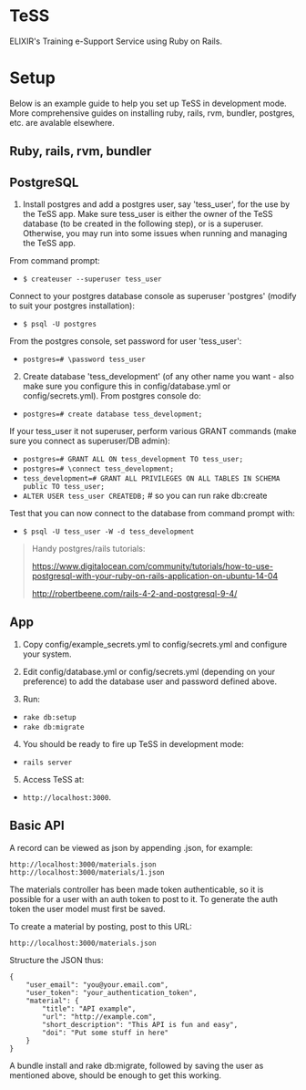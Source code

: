 # TeSS

ELIXIR's Training e-Support Service using Ruby on Rails.

# Setup
Below is an example guide to help you set up TeSS in development mode. More comprehensive guides on installing
ruby, rails, rvm, bundler, postgres, etc. are avalable elsewhere.

## Ruby, rails, rvm, bundler


## PostgreSQL

1. Install postgres and add a postgres user, say 'tess_user', for the use by the TeSS app.
Make sure tess_user is either the owner of the TeSS database (to be created in the following step), or is a superuser.
Otherwise, you may run into some issues when running and managing the TeSS app.

 From command prompt:
 * `$ createuser --superuser tess_user`

 Connect to your postgres database console as superuser 'postgres' (modify to suit your postgres installation):
 * `$ psql -U postgres`

 From the postgres console, set password for user 'tess_user':
 * `postgres=# \password tess_user`

2. Create database 'tess_development' (of any other name you want - also make sure you configure this in
config/database.yml or config/secrets.yml). From postgres console do:
 * `postgres=# create database tess_development;`

 If your tess_user it not superuser, perform various GRANT commands (make sure you connect as superuser/DB admin):
 * `postgres=# GRANT ALL ON tess_development TO tess_user;`
 * `postgres=# \connect tess_development;`
 * `tess_development=# GRANT ALL PRIVILEGES ON ALL TABLES IN SCHEMA public TO tess_user;`
 * `ALTER USER tess_user CREATEDB;` # so you can run rake db:create

 Test that you can now connect to the database from command prompt with:
 * `$ psql -U tess_user -W -d tess_development`

> Handy postgres/rails tutorials:
>
> https://www.digitalocean.com/community/tutorials/how-to-use-postgresql-with-your-ruby-on-rails-application-on-ubuntu-14-04
>
> http://robertbeene.com/rails-4-2-and-postgresql-9-4/

## App

1. Copy config/example_secrets.yml to config/secrets.yml and configure your system.

2. Edit config/database.yml or config/secrets.yml (depending on your preference) to add the database user and password defined above.

3. Run:
 * `rake db:setup`
 * `rake db:migrate`

4. You should be ready to fire up TeSS in development mode:
 * `rails server`

5. Access TeSS at:
 * `http://localhost:3000`.

## Basic API

A record can be viewed as json by appending .json, for example:

    http://localhost:3000/materials.json
    http://localhost:3000/materials/1.json

The materials controller has been made token authenticable, so it is possible for a user with an auth token to post
to it. To generate the auth token the user model must first be saved.

To create a material by posting, post to this URL:

    http://localhost:3000/materials.json

Structure the JSON thus:

    {
        "user_email": "you@your.email.com",
        "user_token": "your_authentication_token",
        "material": {
            "title": "API example",
            "url": "http://example.com",
            "short_description": "This API is fun and easy",
            "doi": "Put some stuff in here"
        }
    }

A bundle install and rake db:migrate, followed by saving the user as mentioned above, should be enough to get this
working.